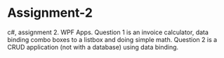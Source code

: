 # Assignment-2
c#, assignment 2. WPF Apps. Question 1 is an invoice calculator, data binding combo boxes to a listbox and doing simple math. Question 2 is a CRUD application (not with a database) using data binding.

